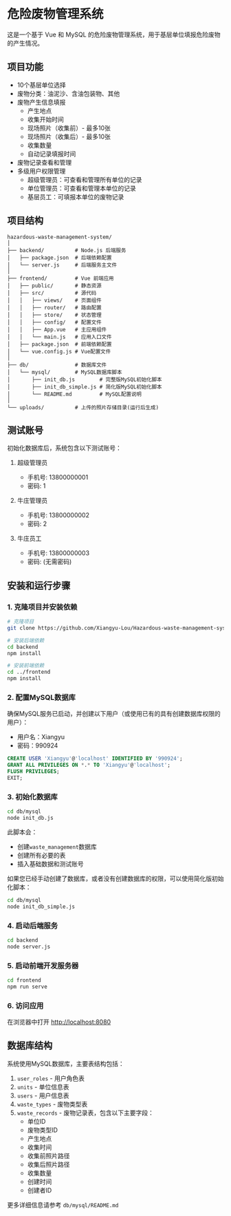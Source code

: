 # 危险废物管理系统

这是一个基于 Vue 和 MySQL 的危险废物管理系统，用于基层单位填报危险废物的产生情况。

## 项目功能

- 10个基层单位选择
- 废物分类：油泥沙、含油包装物、其他
- 废物产生信息填报
  - 产生地点
  - 收集开始时间
  - 现场照片（收集前）- 最多10张
  - 现场照片（收集后）- 最多10张
  - 收集数量
  - 自动记录填报时间
- 废物记录查看和管理
- 多级用户权限管理
  - 超级管理员：可查看和管理所有单位的记录
  - 单位管理员：可查看和管理本单位的记录
  - 基层员工：可填报本单位的废物记录

## 项目结构

```
hazardous-waste-management-system/
│
├── backend/          # Node.js 后端服务
│   ├── package.json  # 后端依赖配置
│   └── server.js     # 后端服务主文件
│
├── frontend/         # Vue 前端应用
│   ├── public/       # 静态资源
│   ├── src/          # 源代码
│   │   ├── views/    # 页面组件
│   │   ├── router/   # 路由配置
│   │   ├── store/    # 状态管理
│   │   ├── config/   # 配置文件
│   │   ├── App.vue   # 主应用组件
│   │   └── main.js   # 应用入口文件
│   ├── package.json  # 前端依赖配置
│   └── vue.config.js # Vue配置文件
│
├── db/               # 数据库文件
│   └── mysql/        # MySQL数据库脚本
│       ├── init_db.js        # 完整版MySQL初始化脚本
│       ├── init_db_simple.js # 简化版MySQL初始化脚本
│       └── README.md         # MySQL配置说明
│
└── uploads/          # 上传的照片存储目录(运行后生成)
```

## 测试账号

初始化数据库后，系统包含以下测试账号：

1. 超级管理员
   - 手机号: 13800000001
   - 密码: 1

2. 牛庄管理员
   - 手机号: 13800000002
   - 密码: 2

3. 牛庄员工
   - 手机号: 13800000003
   - 密码: (无需密码)

## 安装和运行步骤

### 1. 克隆项目并安装依赖

```bash
# 克隆项目
git clone https://github.com/Xiangyu-Lou/Hazardous-waste-management-system.git

# 安装后端依赖
cd backend
npm install

# 安装前端依赖
cd ../frontend
npm install
```

### 2. 配置MySQL数据库

确保MySQL服务已启动，并创建以下用户（或使用已有的具有创建数据库权限的用户）：
- 用户名：Xiangyu
- 密码：990924

```sql
CREATE USER 'Xiangyu'@'localhost' IDENTIFIED BY '990924';
GRANT ALL PRIVILEGES ON *.* TO 'Xiangyu'@'localhost';
FLUSH PRIVILEGES;
EXIT;
```

### 3. 初始化数据库

```bash
cd db/mysql
node init_db.js
```

此脚本会：
- 创建`waste_management`数据库
- 创建所有必要的表
- 插入基础数据和测试账号

如果您已经手动创建了数据库，或者没有创建数据库的权限，可以使用简化版初始化脚本：

```bash
cd db/mysql
node init_db_simple.js
```

### 4. 启动后端服务

```bash
cd backend
node server.js
```

### 5. 启动前端开发服务器

```bash
cd frontend
npm run serve
```

### 6. 访问应用

在浏览器中打开 [http://localhost:8080](http://localhost:8080)

## 数据库结构

系统使用MySQL数据库，主要表结构包括：

1. `user_roles` - 用户角色表
2. `units` - 单位信息表
3. `users` - 用户信息表
4. `waste_types` - 废物类型表
5. `waste_records` - 废物记录表，包含以下主要字段：
   - 单位ID
   - 废物类型ID
   - 产生地点
   - 收集时间
   - 收集前照片路径
   - 收集后照片路径
   - 收集数量
   - 创建时间
   - 创建者ID

更多详细信息请参考 `db/mysql/README.md`